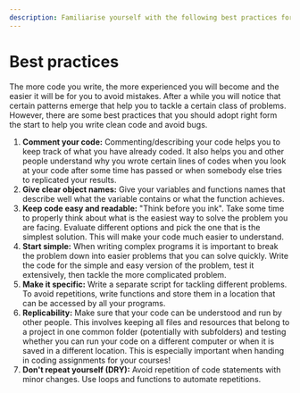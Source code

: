 ```yaml
---
description: Familiarise yourself with the following best practices for coding.
---
```


# Best practices

The more code you write, the more experienced you will become and the easier it will be for you to avoid mistakes. After a while you will notice that certain patterns emerge that help you to tackle a certain class of problems. However, there are some best practices that you should adopt right form the start to help you write clean code and avoid bugs.

1. **Comment your code:** Commenting/describing your code helps you to keep track of what you have already coded. It also helps you and other people understand why you wrote certain lines of codes when you look at your code after some time has passed or when somebody else tries to replicated your results.
2. **Give clear object names:** Give your variables and functions names that describe well what the variable contains or what the function achieves.
3. **Keep code easy and readable:** "Think before you ink". Take some time to properly think about what is the easiest way to solve the problem you are facing. Evaluate different options and pick the one that is the simplest solution. This will make your code much easier to understand.
4. **Start simple:** When writing complex programs it is important to break the problem down into easier problems that you can solve quickly. Write the code for the simple and easy version of the problem, test it extensively, then tackle the more complicated problem.
5. **Make it specific:** Write a separate script for tackling different problems. To avoid repetitions, write functions and store them in a location that can be accessed by all your programs.
6. **Replicability:** Make sure that your code can be understood and run by other people. This involves keeping all files and resources that belong to a project in one common folder \(potentially with subfolders\) and testing whether you can run your code on a different computer or when it is saved in a different location. This is especially important when handing in coding assignments for your courses!
7. **Don't repeat yourself \(DRY\):** Avoid repetition of code statements with minor changes. Use loops and functions to automate repetitions.

